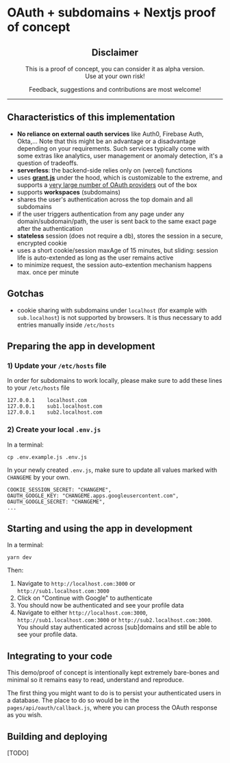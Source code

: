 # OAuth + subdomains + Nextjs proof of concept

<div style="text-align: center; max-width: 30rem; margin: auto">

## Disclaimer

This is a proof of concept, you can consider it as alpha version.\
Use at your own risk!

Feedback, suggestions and contributions are most welcome!

</div>

<hr/>

## Characteristics of this implementation

- **No reliance on external oauth services** like Auth0, Firebase Auth, Okta,... Note that this might be an advantage or a disadvantage depending on your requirements. Such services typically come with some extras like analytics, user management or anomaly detection, it's a question of tradeoffs.
- **serverless**: the backend-side relies only on (vercel) functions
- uses [**grant.js**](https://github.com/simov/grant) under the hood, which is customizable to the extreme, and supports a [very large number of OAuth providers](https://github.com/simov/grant#200-supported-providers--oauth-playground) out of the box
- supports **workspaces** (subdomains)
- shares the user's authentication across the top domain and all subdomains
- if the user triggers authentication from any page under any domain/subdomain/path, the user is sent back to the same exact page after the authentication
- **stateless** session (does not require a db), stores the session in a secure, encrypted cookie
- uses a short cookie/session maxAge of 15 minutes, but sliding: session life is auto-extended as long as the user remains active
- to minimize request, the session auto-extention mechanism happens max. once per minute

## Gotchas

- cookie sharing with subdomains under `localhost` (for example with `sub.localhost`) is not supported by browsers. It is thus necessary to add entries manually inside `/etc/hosts`

## Preparing the app in development

### 1) Update your `/etc/hosts` file

In order for subdomains to work locally, please make sure to add these lines to your `/etc/hosts` file

```
127.0.0.1    localhost.com
127.0.0.1    sub1.localhost.com
127.0.0.1    sub2.localhost.com
```

### 2) Create your local `.env.js`

In a terminal:

```
cp .env.example.js .env.js
```

In your newly created `.env.js`, make sure to update all values marked with `CHANGEME` by your own.

```
COOKIE_SESSION_SECRET: "CHANGEME",
OAUTH_GOOGLE_KEY: "CHANGEME.apps.googleusercontent.com",
OAUTH_GOOGLE_SECRET: "CHANGEME",
...
```

## Starting and using the app in development

In a terminal:

```
yarn dev
```

Then:

1. Navigate to `http://localhost.com:3000` or `http://sub1.localhost.com:3000`
2. Click on "Continue with Google" to authenticate
3. You should now be authenticated and see your profile data
4. Navigate to either `http://localhost.com:3000`, `http://sub1.localhost.com:3000` or `http://sub2.localhost.com:3000`. You should stay authenticated across [sub]domains and still be able to see your profile data.

## Integrating to your code

This demo/proof of concept is intentionally kept extremely bare-bones and minimal so it remains easy to read, understand and reproduce.

The first thing you might want to do is to persist your authenticated users in a database. The place to do so would be in the `pages/api/oauth/callback.js`, where you can process the OAuth response as you wish.

## Building and deploying

[TODO]
